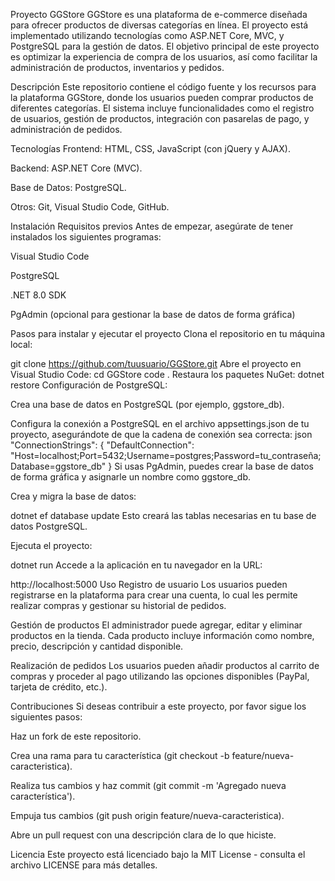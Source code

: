 Proyecto GGStore
GGStore es una plataforma de e-commerce diseñada para ofrecer productos de diversas categorías en línea. El proyecto está implementado utilizando tecnologías como ASP.NET Core, MVC, y PostgreSQL para la gestión de datos. El objetivo principal de este proyecto es optimizar la experiencia de compra de los usuarios, así como facilitar la administración de productos, inventarios y pedidos.

Descripción
Este repositorio contiene el código fuente y los recursos para la plataforma GGStore, donde los usuarios pueden comprar productos de diferentes categorías. El sistema incluye funcionalidades como el registro de usuarios, gestión de productos, integración con pasarelas de pago, y administración de pedidos.

Tecnologías
Frontend: HTML, CSS, JavaScript (con jQuery y AJAX).

Backend: ASP.NET Core (MVC).

Base de Datos: PostgreSQL.

Otros: Git, Visual Studio Code, GitHub.

Instalación
Requisitos previos
Antes de empezar, asegúrate de tener instalados los siguientes programas:

Visual Studio Code

PostgreSQL

.NET 8.0 SDK

PgAdmin (opcional para gestionar la base de datos de forma gráfica)

Pasos para instalar y ejecutar el proyecto
Clona el repositorio en tu máquina local:

git clone https://github.com/tuusuario/GGStore.git
Abre el proyecto en Visual Studio Code:
cd GGStore
code .
Restaura los paquetes NuGet:
dotnet restore
Configuración de PostgreSQL:

Crea una base de datos en PostgreSQL (por ejemplo, ggstore_db).

Configura la conexión a PostgreSQL en el archivo appsettings.json de tu proyecto, asegurándote de que la cadena de conexión sea correcta:
json
"ConnectionStrings": {
  "DefaultConnection": "Host=localhost;Port=5432;Username=postgres;Password=tu_contraseña;Database=ggstore_db"
}
Si usas PgAdmin, puedes crear la base de datos de forma gráfica y asignarle un nombre como ggstore_db.

Crea y migra la base de datos:

dotnet ef database update
Esto creará las tablas necesarias en tu base de datos PostgreSQL.

Ejecuta el proyecto:

dotnet run
Accede a la aplicación en tu navegador en la URL:


http://localhost:5000
Uso
Registro de usuario
Los usuarios pueden registrarse en la plataforma para crear una cuenta, lo cual les permite realizar compras y gestionar su historial de pedidos.

Gestión de productos
El administrador puede agregar, editar y eliminar productos en la tienda. Cada producto incluye información como nombre, precio, descripción y cantidad disponible.

Realización de pedidos
Los usuarios pueden añadir productos al carrito de compras y proceder al pago utilizando las opciones disponibles (PayPal, tarjeta de crédito, etc.).

Contribuciones
Si deseas contribuir a este proyecto, por favor sigue los siguientes pasos:

Haz un fork de este repositorio.

Crea una rama para tu característica (git checkout -b feature/nueva-caracteristica).

Realiza tus cambios y haz commit (git commit -m 'Agregado nueva característica').

Empuja tus cambios (git push origin feature/nueva-caracteristica).

Abre un pull request con una descripción clara de lo que hiciste.

Licencia
Este proyecto está licenciado bajo la MIT License - consulta el archivo LICENSE para más detalles.

